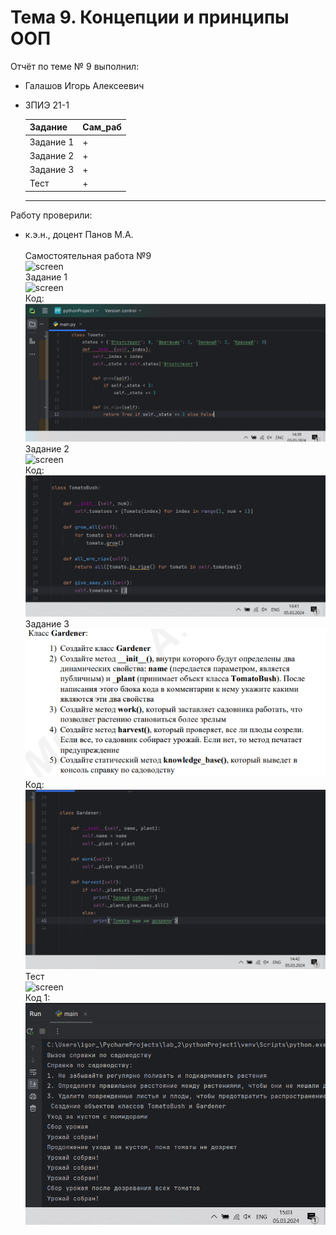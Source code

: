# Тема 9. Концепции и принципы ООП
Отчёт по теме № 9 выполнил:
- Галашов Игорь Алексеевич
- ЗПИЭ 21-1
  
	|Задание  |Сам_раб|
  |-------   |-------|
  |Задание 1 |+      |
  |Задание 2 |+      |
  |Задание 3 |+      |
  |Тест      |+      |
  --------------------
  
Работу проверили:
- к.э.н., доцент Панов М.А.
\
\
Самостоятельная работа №9\
![screen](https://github.com/IgorGalashov/Pr_in/blob/main/screen/s3/S6/С9.1.PNG)
\
Задание  1\
![screen](https://github.com/IgorGalashov/Pr_in/blob/main/screen/s3/S6/С9.2.PNG)
\
Код:
\
![screen](https://github.com/IgorGalashov/Pr_in/blob/main/screen/s3/S6/9.1.PNG)
\
Задание  2\
![screen](https://github.com/IgorGalashov/Pr_in/blob/main/screen/s3/S6/С9.3.PNG)
\
Код:
\
![screen](https://github.com/IgorGalashov/Pr_in/blob/main/screen/s3/S6/9.2.PNG)
\
Задание 3\
![screen](https://github.com/IgorGalashov/Pr_in/blob/main/screen/s3/S6/Сн9.4.PNG)
\
Код:
\
![screen](https://github.com/IgorGalashov/Pr_in/blob/main/screen/s3/S6/9.3.PNG)
\
Тест\
![screen](https://github.com/IgorGalashov/Pr_in/blob/main/screen/s3/S6/С9.4.PNG)
\
Код 1:
\
![screen](https://github.com/IgorGalashov/Pr_in/blob/main/screen/s3/S6/Тест%201.PNG)

